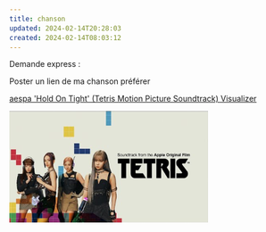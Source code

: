 ```yaml
---
title: chanson
updated: 2024-02-14T20:28:03
created: 2024-02-14T08:03:12
---
```


Demande express :

Poster un lien de ma chanson préférer

[aespa 'Hold On Tight' (Tetris Motion Picture Soundtrack) Visualizer](https://youtu.be/fvtzZFhrKLE?si=PooXO5-PKBuFxF55)

![image1](resources/12594624294245bda733d204b95e7d7c.png)
